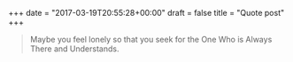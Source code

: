 +++
date = "2017-03-19T20:55:28+00:00"
draft = false
title = "Quote post"
+++


> Maybe you feel lonely so that you seek for the One Who is Always There and Understands.